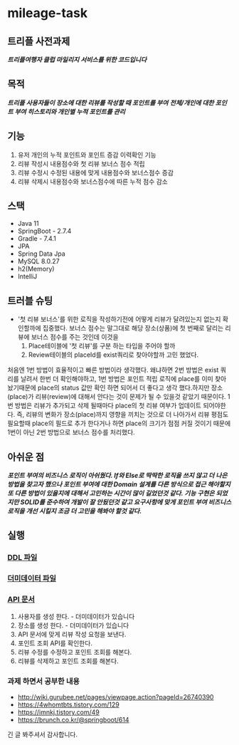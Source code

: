 # mileage-task

## 트리플 사전과제
***트리플여행자 클럽 마일리지 서비스를 위한 코드입니다***

## 목적
***트리플 사용자들이 장소에 대한 리뷰를 작성할 때 포인트를 부여***
***전체/개인에 대한 포인트 부여 히스토리와 개인별 누적 포인트를 관리***

## 기능
1. 유저 개인의 누적 포인트와 포인트 증감 이력확인 기능
2. 리뷰 작성시 내용점수와 첫 리뷰 보너스 점수 적립
3. 리뷰 수정시 수정된 내용에 맞게 내용점수와 보너스점수 증감
4. 리뷰 삭제시 내용점수와 보너스점수에 따른 누적 점수 감소

## 스택  
- Java 11
- SpringBoot - 2.7.4
- Gradle - 7.4.1
- JPA
- Spring Data Jpa
- MySQL 8.0.27
- h2(Memory)
- IntelliJ

## 트러블 슈팅
- '첫 리뷰 보너스'를 위한 로직을 작성하기전에 어떻게 리뷰가 달려있는지 없는지 확인할까에 집중했다. 보너스 점수는 말그대로 해당 장소(상품)에 첫 번째로 달리는 리뷰에 보너스 점수를 주는 것인데 이것을 
   1. Place테이블에 '첫 리뷰'를 구분 하는 타입을 주어야 할까 
   2. Review테이블의 placeId를 exist쿼리로 찾아야할까 고민 했었다.

처음엔 1번 방법이 효율적이고 빠른 방법이라 생각했다. 왜냐하면 2번 방법은 exist 쿼리를 날려서 한번 더 확인해야하고, 1번 방법은 포인트 적립 로직에 place를 이미 찾아 놨기때문에 place의 status 값만 확인 하면 되어서 더 좋다고 생각 했다.하지만 장소(place)가 리뷰(review)에 대해서 안다는 것이 문제가 될 수 있을것 같았기 때문이다. 1번 방법은 리뷰가 추가되고 삭제 될때마다 place의 첫 리뷰 여부가 업데이트 되어야한다. 즉, 리뷰의 변화가 장소(place)까지 영향을 끼치는 것으로 더 나아가서 리뷰 평점도 필요할때 place의 필드로 추가 한다거나 하면 place의 크기가 점점 커질 것이기 때문에 1번이 아닌 2번 방법으로 보너스 점수를 처리했다. 

## 아쉬운 점
***포인트 부여의 비즈니스 로직이 아쉬웠다. If와 Else로 딱딱한 로직을 쓰지 않고 더 나은 방법을 찾고자 했으나 포인트 부여에 대한 Domain 설계를 다른 방식으로 접근 해야할지 또 다른 방법이 있을지에 대해서 고민하는 시간이 많이 길었던것 같다. 기능 구현은 되었지만 SOLID를 준수하여 개발이 잘 안됬던것 같고 요구사항에 맞게 포인트 부여 비즈니스로직을 개선 시킬지 조금 더 고민을 해봐야 할것 같다.***

## 실행

### [DDL 파일](https://github.com/Allaccept12/mileage-task/blob/main/src/main/resources/schema.sql)
### [더미데이터 파일](https://github.com/Allaccept12/mileage-task/blob/main/src/main/resources/data.sql)

### [API 문서](https://melted-magician-d9c.notion.site/API-6690238ee6fc45bab4cdfc966a3925af)
1. 사용자를 생성 한다. - 더미데이터가 있습니다
2. 장소를 생성 한다. - 더미데이터가 있습니다  
3. API 문서에 맞게 리뷰 작성 요청을 보낸다. 
4. 포인트 조회 API를 확인한다.
5. 리뷰 수정를 수정하고 포인트 조회를 해본다. 
6. 리뷰를 삭제하고 포인트 조회를 해본다. 

### 과제 하면서 공부한 내용 
- http://wiki.gurubee.net/pages/viewpage.action?pageId=26740390 
- https://4whomtbts.tistory.com/129
- https://imnkj.tistory.com/49
- https://brunch.co.kr/@springboot/614

긴 글 봐주셔서 감사합니다. 

